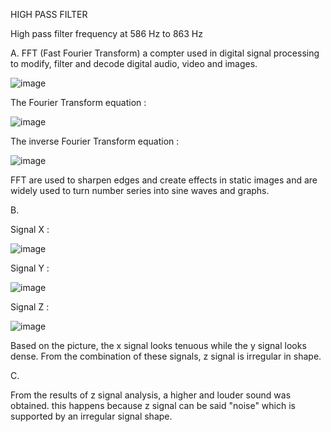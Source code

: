 HIGH PASS FILTER



High pass filter frequency at 586 Hz to 863 Hz

A. FFT (Fast Fourier Transform) a compter used in digital signal processing to modify, filter and decode digital audio, video and images. 


![image](https://user-images.githubusercontent.com/75171543/112591413-e669be80-8e36-11eb-8881-e2b410588d48.png)

The Fourier Transform equation :

![image](https://user-images.githubusercontent.com/75171543/112591452-f6819e00-8e36-11eb-9fd4-e2b90060d8ad.png)

The inverse Fourier Transform equation :

![image](https://user-images.githubusercontent.com/75171543/112591515-0b5e3180-8e37-11eb-914f-1ac3517642e6.png)
  
  
FFT are used to sharpen edges and create effects in static images and are widely used to turn number series into sine waves and graphs.
  
B. 

Signal X :

![image](https://user-images.githubusercontent.com/75171543/112591964-bff85300-8e37-11eb-92ce-f8fbfc58a05c.png)

Signal Y :

![image](https://user-images.githubusercontent.com/75171543/112592033-e1f1d580-8e37-11eb-89a0-7cde87148a2a.png)

Signal Z :

![image](https://user-images.githubusercontent.com/75171543/112592099-fc2bb380-8e37-11eb-86d4-87a803512680.png)


Based on the picture, the x signal looks tenuous while the y signal looks dense. From the combination of these signals, z signal is irregular in shape.

C.

From the results of z signal analysis, a higher and louder sound was obtained. this happens because z signal can be said  "noise" which is supported by an irregular signal shape.
